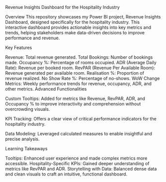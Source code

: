 Revenue Insights Dashboard for the Hospitality Industry

Overview
This repository showcases my Power BI project, Revenue Insights Dashboard, designed specifically for the hospitality industry. This interactive dashboard provides actionable insights into key metrics and trends, helping stakeholders make data-driven decisions to improve performance and revenue.

Key Features

Revenue: Total revenue generated.
Total Bookings: Number of bookings made.
Occupancy %: Percentage of rooms occupied.
ADR (Average Daily Rate): Revenue per booked room.
RevPAR (Revenue Per Available Room): Revenue generated per available room.
Realisation %: Proportion of revenue realized.
No Show Rate %: Percentage of no-shows.
WoW Change Metrics: Weekly performance trends for revenue, occupancy, ADR, and other metrics.
Advanced Functionalities

Custom Tooltips: Added for metrics like Revenue, RevPAR, ADR, and Occupancy % to improve interactivity and comprehension without overcrowding visuals.

KPI Tracking: Offers a clear view of critical performance indicators for the hospitality industry.

Data Modeling: Leveraged calculated measures to enable insightful and precise analysis.

Learning Takeaways

Tooltips: Enhanced user experience and made complex metrics more accessible.
Hospitality-Specific KPIs: Gained deeper understanding of metrics like RevPAR and ADR.
Storytelling with Data: Balanced dense data and clean visuals to craft an intuitive, functional dashboard.

